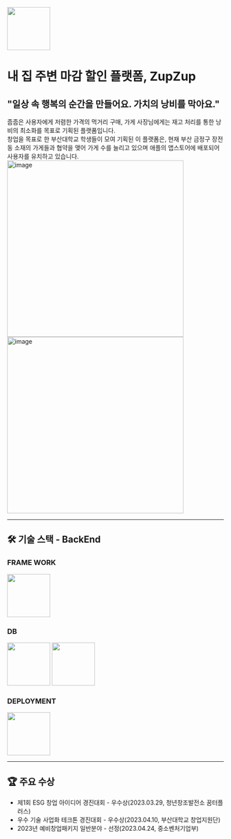 <img width="100" height="100" src="https://github.com/zer0who/ZupZup_BackEnd/assets/64959985/e5775176-683e-4c8e-87dd-739e8b5cb85a">  

# 내 집 주변 마감 할인 플랫폼, ZupZup

## "일상 속 행복의 순간을 만들어요. 가치의 낭비를 막아요."  
줍줍은 사용자에게 저렴한 가격의 먹거리 구매, 가게 사장님에게는 재고 처리를 통한 낭비의 최소화를 목표로 기획된 플랫폼입니다.  
창업을 목표로 한 부산대학교 학생들이 모여 기획된 이 플랫폼은, 현재 부산 금정구 장전동 소재의 가게들과 협약을 맺어 가게 수를 늘리고 있으며 애플의 앱스토어에 배포되어 사용자를 유치하고 있습니다.  
<img width="410" alt="image" src="https://github.com/zer0who/ZupZup_BackEnd/assets/64959985/9c965992-d57d-481b-a2c8-dece5fa9ffd4"> <img width="410" alt="image" src="https://github.com/zer0who/ZupZup_BackEnd/assets/64959985/f97c38d6-1d37-4a91-bcfb-e27f3192652a">

---
## 🛠️ 기술 스택 - BackEnd
### FRAME WORK 
<img height="100" src="https://github.com/zer0who/ZupZup_BackEnd/assets/64959985/07dd18a2-b335-49dd-abdb-5e4e7acfea0e">

### DB 
<img height="100" src="https://github.com/zer0who/ZupZup_BackEnd/assets/64959985/b8a380de-bd73-414b-a497-64a3615fb7dc"> 
<img height="100" src="https://github.com/zer0who/ZupZup_BackEnd/assets/64959985/5e99ee33-a49d-4d7d-8e79-4f5aa63a3ff0">

### DEPLOYMENT
<img height="100" src="https://github.com/zer0who/ZupZup_BackEnd/assets/64959985/e6c6b8cf-37f1-4b39-9046-b3e45338ac1b"> 

---
## 🏆 주요 수상
+ 제1회 ESG 창업 아이디어 경진대회 - 우수상(2023.03.29, 청년창조발전소 꿈터플러스)
+ 우수 기술 사업화 테크톤 경진대회 - 우수상(2023.04.10, 부산대학교 창업지원단)
+ 2023년 예비창업패키지 일반분야 - 선정(2023.04.24, 중소벤처기업부)

